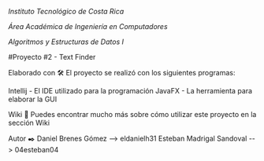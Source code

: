 _Instituto Tecnológico de Costa Rica_

_Área Académica de Ingeniería en Computadores_

_Algoritmos y Estructuras de Datos I_

#Proyecto #2 - Text Finder





Elaborado con 🛠️
El proyecto se realizó con los siguientes programas:

Intellij - El IDE utilizado para la programación
JavaFX - La herramienta para elaborar la GUI


Wiki 📖
Puedes encontrar mucho más sobre cómo utilizar este proyecto en la sección Wiki

Autor ✒️
Daniel Brenes Gómez --> eldanielh31
Esteban Madrigal Sandoval --> 04esteban04

